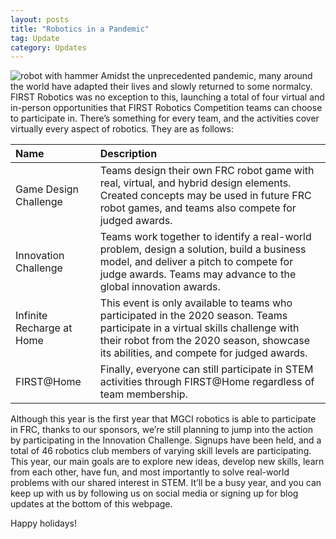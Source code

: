 ```yaml
---
layout: posts
title: "Robotics in a Pandemic"
tag: Update
category: Updates
---
```

![robot with hammer](/assets/images/robot.jpg)
Amidst the unprecedented pandemic, many around the world have adapted their lives and slowly returned to some normalcy. FIRST Robotics was no exception to this, launching a total of four virtual and in-person opportunities that FIRST Robotics Competition teams can choose to participate in. There’s something for every team, and the activities cover virtually every aspect of robotics. They are as follows:

|Name|Description|
:--|:--|
|Game Design Challenge|Teams design their own FRC robot game with real, virtual, and hybrid design elements. Created concepts may be used in future FRC robot games, and teams also compete for judged awards.|
|Innovation Challenge|Teams work together to identify a real-world problem, design a solution, build a business model, and deliver a pitch to compete for judge awards. Teams may advance to the global innovation awards.|
|Infinite Recharge at Home|This event is only available to teams who participated in the 2020 season. Teams participate in a virtual skills challenge with their robot from the 2020 season, showcase its abilities, and compete for judged awards.|
|FIRST@Home|Finally, everyone can still participate in STEM activities through FIRST@Home regardless of team membership.|

Although this year is the first year that MGCI robotics is able to participate in FRC, thanks to our sponsors, we’re still planning to jump into the action by participating in the Innovation Challenge. Signups have been held, and a total of 46 robotics club members of varying skill levels are participating. This year, our main goals are to explore new ideas, develop new skills, learn from each other, have fun, and most importantly to solve real-world problems with our shared interest in STEM. It’ll be a busy year, and you can keep up with us by following us on social media or signing up for blog updates at the bottom of this webpage.

Happy holidays!
